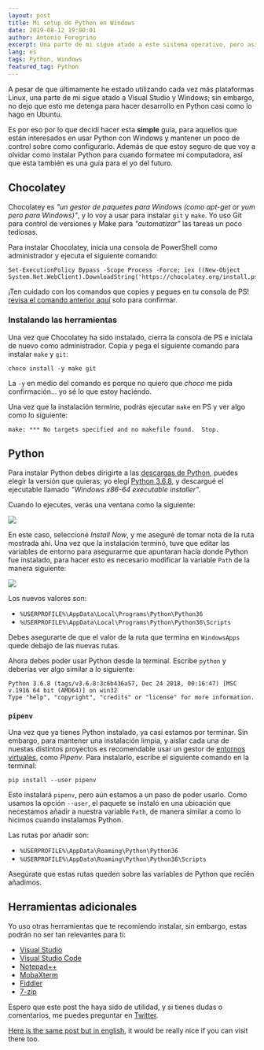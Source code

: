 ```yaml
---
layout: post
title: Mi setup de Python en Windows
date: 2019-08-12 19:00:01
author: Antonio Feregrino
excerpt: Una parte de mi sigue atado a este sistema operativo, pero así consigo mi dosis de Python en Windows.
lang: es
tags: Python, Windows
featured_tag: Python
---
```


A pesar de que últimamente he estado utilizando cada vez más plataformas Linux, una parte de mi sigue atado a Visual Studio y Windows; sin embargo, no dejo que esto me detenga para hacer desarrollo en Python casi como lo hago en Ubuntu.  

Es por eso por lo que decidí hacer esta **simple** guía, para aquellos que están interesados en usar Python con Windows y mantener un poco de control sobre como configurarlo. Además de que estoy seguro de que voy a olvidar como instalar Python para cuando formatee mi computadora, así que esta también es una guía para el yo del futuro.  

## Chocolatey  

Chocolatey es *"un gestor de paquetes para Windows (como apt-get or yum pero para Windows)"*, y lo voy a usar para instalar `git` y `make`. Yo uso Git para control de versiones y Make para *"automatizar"* las tareas un poco tediosas.  

Para instalar Chocolatey, inicia una consola de PowerShell como administrador y ejecuta el siguiente comando:  

```shell  
Set-ExecutionPolicy Bypass -Scope Process -Force; iex ((New-Object System.Net.WebClient).DownloadString('https://chocolatey.org/install.ps1'))
```  

¡Ten cuidado con los comandos que copies y pegues en tu consola de PS! [revisa el comando anterior aquí](https://chocolatey.org/docs/installation#install-with-powershellexe) solo para confirmar.  

### Instalando las herramientas  

Una vez que Chocolatey ha sido instalado, cierra la consola de PS e iníciala de nuevo como administrador. Copia y pega el siguiente comando para instalar `make` y `git`:  

```shell  
choco install -y make git
```  

La `-y` en medio del comando es porque no quiero que *choco* me pida confirmación... yo sé lo que estoy haciéndo.  

Una vez que la instalación termine, podrás ejecutar `make` en PS y ver algo como lo siguiente:  

```text
make: *** No targets specified and no makefile found.  Stop.
```

## Python 

Para instalar Python debes dirigirte a las [descargas de Python](https://www.python.org/downloads/), puedes elegir la versión que quieras; yo elegí [Python 3.6.8](https://www.python.org/downloads/release/python-368/), y descargué el ejecutable llamado *"Windows x86-64 executable installer"*.  

Cuando lo ejecutes, verás una ventana como la siguiente:  

![](https://res.cloudinary.com/practicaldev/image/fetch/s--fpSAGdA4--/c_limit%2Cf_auto%2Cfl_progressive%2Cq_auto%2Cw_880/https://i.imgur.com/Isdjhzd.png)  
  
En este caso, seleccioné *Install Now*, y me aseguré de tomar nota de la ruta mostrada ahí. Una vez que la instalación terminó, tuve que editar las variables de entorno para asegurarme que apuntaran hacia donde Python fue instalado, para hacer esto es necesario modificar la variable `Path` de la manera siguiente:  

![](https://res.cloudinary.com/practicaldev/image/fetch/s--c8reUa3s--/c_limit%2Cf_auto%2Cfl_progressive%2Cq_auto%2Cw_880/https://i.imgur.com/1WstUpH.png)  

Los nuevos valores son:  

 - `%USERPROFILE%\AppData\Local\Programs\Python\Python36`  
 - `%USERPROFILE%\AppData\Local\Programs\Python\Python36\Scripts` 

Debes asegurarte de que el valor de la ruta que termina en `WindowsApps` quede debajo de las nuevas rutas.  

Ahora debes poder usar Python desde la terminal. Escribe `python` y deberías ver algo similar a lo siguiente: 

```text  
Python 3.6.8 (tags/v3.6.8:3c6b436a57, Dec 24 2018, 00:16:47) [MSC v.1916 64 bit (AMD64)] on win32
Type "help", "copyright", "credits" or "license" for more information.
```

### `pipenv`  

Una vez que ya tienes Python instalado, ya casi estamos por terminar. Sin embargo, para mantener una instalación limpia, y aislar cada una de nuestas distintos proyectos es recomendable usar un gestor de [entornos virtuales](https://www.youtube.com/watch?v=GM-RcOaGN4w), como *Pipenv*. Para instalarlo, escribe el siguiente comando en la terminal:  

```shell script  
pip install --user pipenv
```  

Esto instalará `pipenv`, pero aún estamos a un paso de poder usarlo. Como usamos la opción `--user`, el paquete se instaló en una ubicación que necestamos añadir a nuestra variable `Path`, de manera similar a como lo hicimos cuando instalamos Python.  

Las rutas por añadir son:  

 - `%USERPROFILE%\AppData\Roaming\Python\Python36`  
 - `%USERPROFILE%\AppData\Roaming\Python\Python36\Scripts` 

Asegúrate que estas rutas queden sobre las variables de Python que recién añadimos.  

## Herramientas adicionales  

Yo uso otras herramientas que te recomiendo instalar, sin embargo, estas podrán no ser tan relevantes para ti:  

 - [Visual Studio](https://visualstudio.microsoft.com/) 
 - [Visual Studio Code](https://code.visualstudio.com/)
 - [Notepad++](https://notepad-plus-plus.org/)  
 - [MobaXterm](https://mobaxterm.mobatek.net/) 
 - [Fiddler](https://www.telerik.com/fiddler)
 - [7-zip](https://www.7-zip.org/download.html)

Espero que este post the haya sido de utilidad, y si tienes dudas o comentarios, me puedes preguntar en [Twitter](https://twitter.com/io_exception). 

[Here is the same post but in english](https://www.youtube.com/watch?v=UvaZZi_zgSo&t=186s), it would be really nice if you can visit there too.
